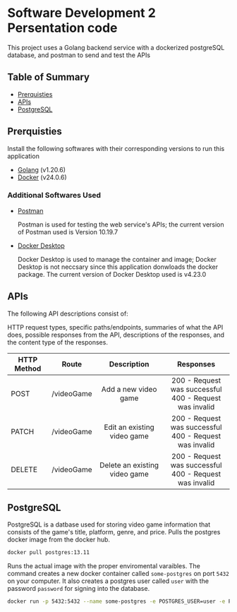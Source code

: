 # Software Development 2 Persentation code
This project uses a Golang backend service with a dockerized postgreSQL database, and postman to send and test the APIs

## Table of Summary


- [Prerquisties](#prerquisties)
- [APIs](#apis)
- [PostgreSQL](#postgresql)

## Prerquisties

Install the following softwares with their corresponding versions to run this application

- [Golang](https://go.dev/) (v1.20.6)
- [Docker](https://www.docker.com/) (v24.0.6)

### Additional Softwares Used

- [Postman](https://www.postman.com/)

  Postman is used for testing the web service's APIs; the current version of Postman used is Version 10.19.7

- [Docker Desktop](https://www.docker.com/products/docker-desktop/)

  Docker Desktop is used to manage the container and image; Docker Desktop is not neccsary since this application donwloads the docker package. The current version of Docker Desktop used is v4.23.0

## APIs

  The following API descriptions consist of:
  
  HTTP request types, specific paths/endpoints, summaries of what the API does, possible responses from the API, descriptions of the responses, and the content type of the responses.

| HTTP Method   | Route         | Description | Responses|
| ------------- |:-------------:|:---------------:|:---------:|
| POST     |/videoGame | Add a new video game  |   200 - Request was successful <br>400 - Request was invalid| 
| PATCH      | /videoGame  |   Edit an existing video game  |  200 - Request was successful <br>400 - Request was invalid     |
| DELETE | /videoGame     |    Delete an existing video game  |  200 - Request was successful <br>400 - Request was invalid     |

## PostgreSQL

  PostgreSQL is a datbase used for storing video game information that consists of the game's title, platform, genre, and price. 
  Pulls the postgres docker image from the docker hub.
  ```bash
 docker pull postgres:13.11
  ```
  Runs the actual image with the proper enviromental varaibles. The command creates a new docker container called `some-postgres` on port `5432` on your computer. It also creates a postgres user called `user` with the password `password` for signing into the database.
 ```bash
 docker run -p 5432:5432 --name some-postgres -e POSTGRES_USER=user -e POSTGRES_PASSWORD=password -d postgres:13.11
  ```
